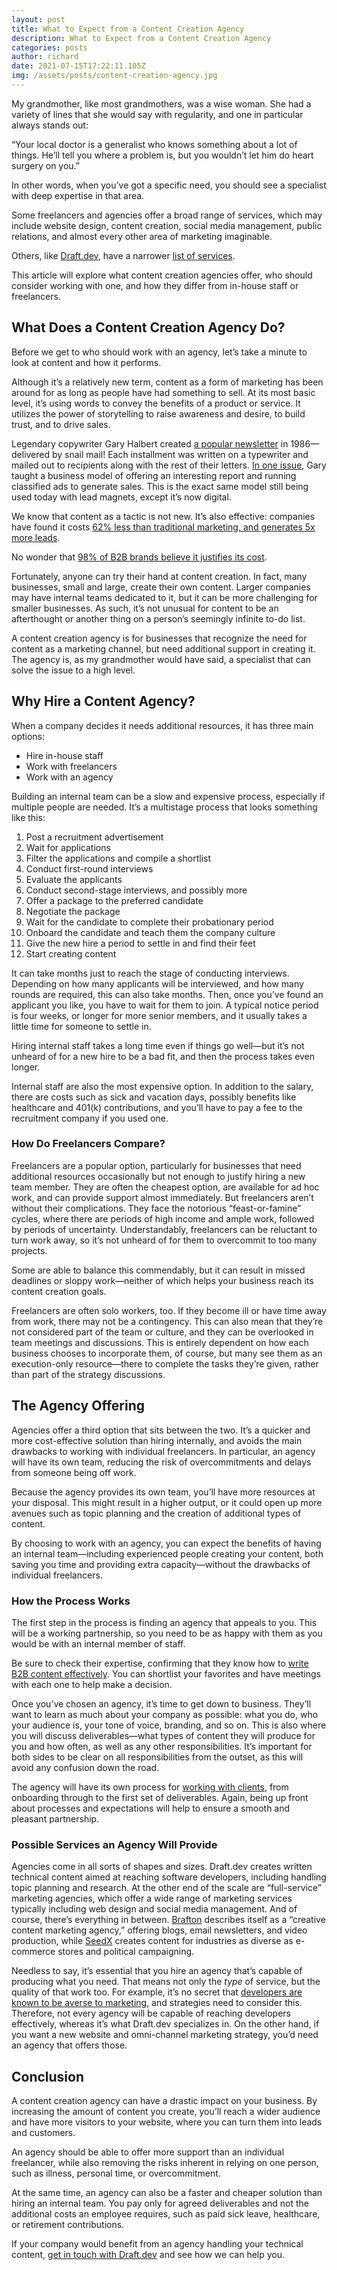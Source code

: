 ```yaml
---
layout: post
title: What to Expect from a Content Creation Agency
description: What to Expect from a Content Creation Agency
categories: posts
author: richard
date: 2021-07-15T17:22:11.105Z
img: /assets/posts/content-creation-agency.jpg
---
```

My grandmother, like most grandmothers, was a wise woman. She had a variety of lines that she would say with regularity, and one in particular always stands out:

“Your local doctor is a generalist who knows something about a lot of things. He’ll tell you where a problem is, but you wouldn’t let him do heart surgery on you.”

In other words, when you’ve got a specific need, you should see a specialist with deep expertise in that area. 

Some freelancers and agencies offer a broad range of services, which may include website design, content creation, social media management, public relations, and almost every other area of marketing imaginable.

Others, like [Draft.dev](https://draft.dev/), have a narrower [list of services](https://draft.dev/#pricing).

This article will explore what content creation agencies offer, who should consider working with one, and how they differ from in-house staff or freelancers.

## What Does a Content Creation Agency Do?

Before we get to who should work with an agency, let’s take a minute to look at content and how it performs.

Although it’s a relatively new term, content as a form of marketing has been around for as long as people have had something to sell. At its most basic level, it’s using words to convey the benefits of a product or service. It utilizes the power of storytelling to raise awareness and desire, to build trust, and to drive sales.

Legendary copywriter Gary Halbert created [a popular newsletter](http://www.thegaryhalbertletter.com/newsletter-archives.htm) in 1986—delivered by snail mail! Each installment was written on a typewriter and mailed out to recipients along with the rest of their letters. [In one issue](http://www.thegaryhalbertletter.com/newsletters/zjkk_cheap_little_classifieds.htm), Gary taught a business model of offering an interesting report and running classified ads to generate sales. This is the exact same model still being used today with lead magnets, except it’s now digital.

We know that content as a tactic is not new. It’s also effective: companies have found it costs [62% less than traditional marketing, and generates 5x more leads](https://www.semrush.com/blog/content-marketing-strategy-guide/). 

No wonder that [98% of B2B brands believe it justifies its cost](https://www.walkersands.com/resources/the-future-of-b2b-content-2019/).

Fortunately, anyone can try their hand at content creation. In fact, many businesses, small and large, create their own content. Larger companies may have internal teams dedicated to it, but it can be more challenging for smaller businesses. As such, it’s not unusual for content to be an afterthought or another thing on a person’s seemingly infinite to-do list.

A content creation agency is for businesses that recognize the need for content as a marketing channel, but need additional support in creating it. The agency is, as my grandmother would have said, a specialist that can solve the issue to a high level.

## Why Hire a Content Agency?

When a company decides it needs additional resources, it has three main options:

* Hire in-house staff
* Work with freelancers
* Work with an agency

Building an internal team can be a slow and expensive process, especially if multiple people are needed. It’s a multistage process that looks something like this:

1. Post a recruitment advertisement
2. Wait for applications
3. Filter the applications and compile a shortlist
4. Conduct first-round interviews
5. Evaluate the applicants
6. Conduct second-stage interviews, and possibly more
7. Offer a package to the preferred candidate
8. Negotiate the package
9. Wait for the candidate to complete their probationary period
10. Onboard the candidate and teach them the company culture
11. Give the new hire a period to settle in and find their feet
12. Start creating content

It can take months just to reach the stage of conducting interviews. Depending on how many applicants will be interviewed, and how many rounds are required, this can also take months. 
Then, once you’ve found an applicant you like, you have to wait for them to join. A typical notice period is four weeks, or longer for more senior members, and it usually takes a little time for someone to settle in. 

Hiring internal staff takes a long time even if things go well—but it’s not unheard of for a new hire to be a bad fit, and then the process takes even longer.

Internal staff are also the most expensive option. In addition to the salary, there are costs such as sick and vacation days, possibly benefits like healthcare and 401(k) contributions, and you’ll have to pay a fee to the recruitment company if you used one.

### How Do Freelancers Compare?

Freelancers are a popular option, particularly for businesses that need additional resources occasionally but not enough to justify hiring a new team member. They are often the cheapest option, are available for ad hoc work, and can provide support almost immediately.
But freelancers aren’t without their complications. They face the notorious “feast-or-famine” cycles, where there are periods of high income and ample work, followed by periods of uncertainty. Understandably, freelancers can be reluctant to turn work away, so it’s not unheard of for them to overcommit to too many projects.

Some are able to balance this commendably, but it can result in missed deadlines or sloppy work—neither of which helps your business reach its content creation goals.

Freelancers are often solo workers, too. If they become ill or have time away from work, there may not be a contingency. This can also mean that they’re not considered part of the team or culture, and they can be overlooked in team meetings and discussions. This is entirely dependent on how each business chooses to incorporate them, of course, but many see them as an execution-only resource—there to complete the tasks they’re given, rather than part of the strategy discussions.

## The Agency Offering

Agencies offer a third option that sits between the two. It’s a quicker and more cost-effective solution than hiring internally, and avoids the main drawbacks to working with individual freelancers. In particular, an agency will have its own team, reducing the risk of overcommitments and delays from someone being off work.

Because the agency provides its own team, you’ll have more resources at your disposal. This might result in a higher output, or it could open up more avenues such as topic planning and the creation of additional types of content.

By choosing to work with an agency, you can expect the benefits of having an internal team—including experienced people creating your content, both saving you time and providing extra capacity—without the drawbacks of individual freelancers.

### How the Process Works

The first step in the process is finding an agency that appeals to you. This will be a working partnership, so you need to be as happy with them as you would be with an internal member of staff.

Be sure to check their expertise, confirming that they know how to [write B2B content effectively](https://draft.dev/learn/writing/how-to-do-b2b-writing-right). You can shortlist your favorites and have meetings with each one to help make a decision.

Once you’ve chosen an agency, it’s time to get down to business. They’ll want to learn as much about your company as possible: what you do, who your audience is, your tone of voice, branding, and so on. This is also where you will discuss deliverables—what types of content they will produce for you and how often, as well as any other responsibilities.
It’s important for both sides to be clear on all responsibilities from the outset, as this will avoid any confusion down the road.

The agency will have its own process for [working with clients](https://draft.dev/learn/posts/how-draft-dev-works-with-clients), from onboarding through to the first set of deliverables. Again, being up front about processes and expectations will help to ensure a smooth and pleasant partnership.

### Possible Services an Agency Will Provide

Agencies come in all sorts of shapes and sizes. Draft.dev creates written technical content aimed at reaching software developers, including handling topic planning and research. At the other end of the scale are “full-service” marketing agencies, which offer a wide range of marketing services typically including web design and social media management.
And of course, there’s everything in between. [Brafton](https://www.brafton.com/) describes itself as a “creative content marketing agency,” offering blogs, email newsletters, and video production, while [SeedX](https://seedx.us/) creates content for industries as diverse as e-commerce stores and political campaigning.

Needless to say, it’s essential that you hire an agency that’s capable of producing what you need. That means not only the *type* of service, but the quality of that work too. For example, it’s no secret that [developers are known to be averse to marketing](https://draft.dev/learn/posts/hands-on-with-developer-marketing), and strategies need to consider this. Therefore, not every agency will be capable of reaching developers effectively, whereas it’s what Draft.dev specializes in. On the other hand, if you want a new website and omni-channel marketing strategy, you’d need an agency that offers those.

## Conclusion

A content creation agency can have a drastic impact on your business. By increasing the amount of content you create, you’ll reach a wider audience and have more visitors to your website, where you can turn them into leads and customers.

An agency should be able to offer more support than an individual freelancer, while also removing the risks inherent in relying on one person, such as illness, personal time, or overcommitment.

At the same time, an agency can also be a faster and cheaper solution than hiring an internal team. You pay only for agreed deliverables and not the additional costs an employee requires, such as paid sick leave, healthcare, or retirement contributions.

If your company would benefit from an agency handling your technical content, [get in touch with Draft.dev](https://draft.dev/call) and see how we can help you.

